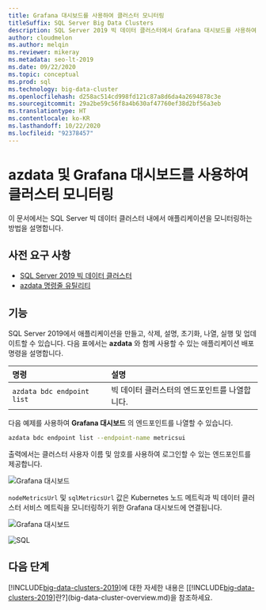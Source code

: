 ```yaml
---
title: Grafana 대시보드를 사용하여 클러스터 모니터링
titleSuffix: SQL Server Big Data Clusters
description: SQL Server 2019 빅 데이터 클러스터에서 Grafana 대시보드를 사용하여 클러스터를 모니터링합니다.
author: cloudmelon
ms.author: melqin
ms.reviewer: mikeray
ms.metadata: seo-lt-2019
ms.date: 09/22/2020
ms.topic: conceptual
ms.prod: sql
ms.technology: big-data-cluster
ms.openlocfilehash: d258ac514cd998fd121c87a8d6da4a2694878c3e
ms.sourcegitcommit: 29a2be59c56f8a4b630af47760ef38d2bf56a3eb
ms.translationtype: HT
ms.contentlocale: ko-KR
ms.lasthandoff: 10/22/2020
ms.locfileid: "92378457"
---
```

# <a name="monitor-cluster-with-azdata-and-grafana-dashboard"></a>azdata 및 Grafana 대시보드를 사용하여 클러스터 모니터링

이 문서에서는 SQL Server 빅 데이터 클러스터 내에서 애플리케이션을 모니터링하는 방법을 설명합니다.

## <a name="prerequisites"></a>사전 요구 사항

- [SQL Server 2019 빅 데이터 클러스터](deployment-guidance.md)
- [azdata 명령줄 유틸리티](deploy-install-azdata.md)

## <a name="capabilities"></a>기능

SQL Server 2019에서 애플리케이션을 만들고, 삭제, 설명, 초기화, 나열, 실행 및 업데이트할 수 있습니다. 다음 표에서는 **azdata** 와 함께 사용할 수 있는 애플리케이션 배포 명령을 설명합니다.

|명령 |설명 |
|:---|:---|
|`azdata bdc endpoint list` | 빅 데이터 클러스터의 엔드포인트를 나열합니다. |


다음 예제를 사용하여 **Grafana 대시보드** 의 엔드포인트를 나열할 수 있습니다.

```bash
azdata bdc endpoint list --endpoint-name metricsui 
```

출력에서는 클러스터 사용자 이름 및 암호를 사용하여 로그인할 수 있는 엔드포인트를 제공합니다. 

![Grafana 대시보드](media/big-data-cluster-monitor-apps/grafana-dashboard-endpoint.png)

`nodeMetricsUrl` 및 `sqlMetricsUrl` 값은 Kubernetes 노드 메트릭과 빅 데이터 클러스터 서비스 메트릭을 모니터링하기 위한 Grafana 대시보드에 연결됩니다.

![Grafana 대시보드](./media/view-cluster-status/grafana-dashboard.png)

![SQL](./media/view-cluster-status/grafana-sql-status.png)



## <a name="next-steps"></a>다음 단계

[!INCLUDE[big-data-clusters-2019](../includes/ssbigdataclusters-ss-nover.md)]에 대한 자세한 내용은 [[!INCLUDE[big-data-clusters-2019](../includes/ssbigdataclusters-ver15.md)]란?](big-data-cluster-overview.md)을 참조하세요.
